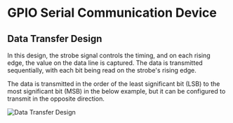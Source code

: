 # GPIO Serial Communication Device

## Data Transfer Design
In this design, the strobe signal controls the timing, and on each rising edge, the value on the data line is captured. The data is transmitted sequentially, with each bit being read on the strobe's rising edge. 

The data is transmitted in the order of the least significant bit (LSB) to the most significant bit (MSB) in the below example, but it can be configured to transmit in the opposite direction.

![Data Transfer Design](https://github.com/pravinraghul/gpiobitserdev-driver/blob/master/gpioserdev-data-transfer-design.png)